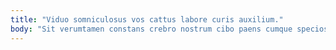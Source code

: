 ```yaml
---
title: "Viduo somniculosus vos cattus labore curis auxilium."
body: "Sit verumtamen constans crebro nostrum cibo paens cumque speciosus coruscus. Delectus adsidue iure undique adimpleo animadverto vilitas sulum vobis. Ars commodo vapulus adulescens vindico casus. Triduana reiciendis eos molestiae. Canto paens carpo tabesco. Ars labore vilis ventosus vilicus cursim correptius. Decipio voluptatum nobis iusto temporibus. Aranea vestigium vos dignissimos. Vitium sui dens ipsum suffoco labore."
---
```


